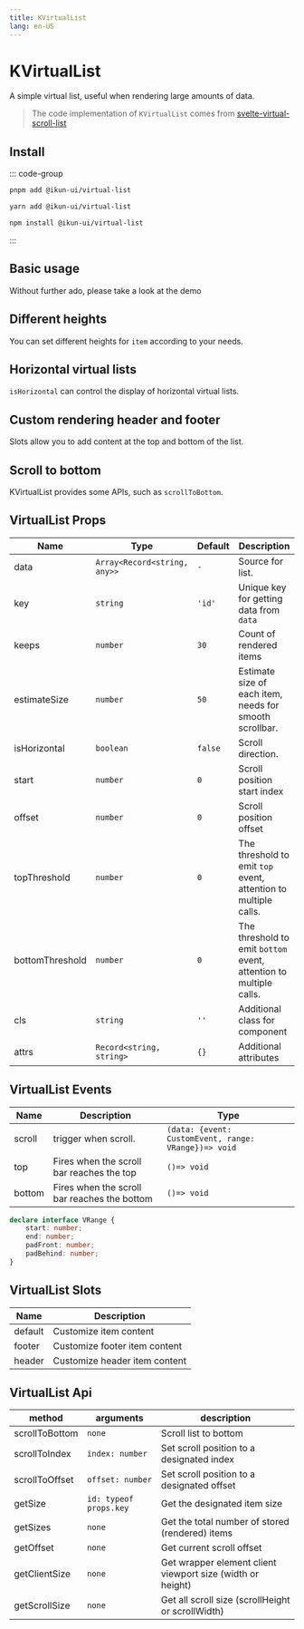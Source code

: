 ```yaml
---
title: KVirtualList
lang: en-US
---
```


# KVirtualList

A simple virtual list, useful when rendering large amounts of data.

> The code implementation of `KVirtualList` comes from [svelte-virtual-scroll-list <span class="i-carbon-link text-12px" />](https://github.com/v1ack/svelte-virtual-scroll-list)

## Install

::: code-group

```bash [pnpm]
pnpm add @ikun-ui/virtual-list
```

```bash [yarn]
yarn add @ikun-ui/virtual-list
```

```bash [npm]
npm install @ikun-ui/virtual-list
```

:::

## Basic usage

Without further ado, please take a look at the demo

<demo src="virtual-list/basic.svelte"  github='VirtualList'></demo>

## Different heights

You can set different heights for `item` according to your needs.

<demo src="virtual-list/height.svelte"  github='VirtualList'></demo>

## Horizontal virtual lists

`isHorizontal` can control the display of horizontal virtual lists.

<demo src="virtual-list/horizontal.svelte"  github='VirtualList'></demo>

## Custom rendering header and footer

Slots allow you to add content at the top and bottom of the list.

<demo src="virtual-list/slot.svelte"  github='VirtualList'></demo>

## Scroll to bottom

KVirtualList provides some APIs, such as `scrollToBottom`.

<demo src="virtual-list/bottom.svelte"  github='VirtualList'></demo>

## VirtualList Props

| Name            | Type                         | Default | Description                                                        |
| --------------- | ---------------------------- | ------- | ------------------------------------------------------------------ |
| data            | `Array<Record<string, any>>` | `-`     | Source for list.                                                   |
| key             | `string`                     | `'id'`  | Unique key for getting data from `data`                            |
| keeps           | `number`                     | `30`    | Count of rendered items                                            |
| estimateSize    | `number`                     | `50`    | Estimate size of each item, needs for smooth scrollbar.            |
| isHorizontal    | `boolean`                    | `false` | Scroll direction.                                                  |
| start           | `number`                     | `0`     | Scroll position start index                                        |
| offset          | `number`                     | `0`     | Scroll position offset                                             |
| topThreshold    | `number`                     | `0`     | The threshold to emit `top` event, attention to multiple calls.    |
| bottomThreshold | `number`                     | `0`     | The threshold to emit `bottom` event, attention to multiple calls. |
| cls             | `string`                     | `''`    | Additional class for component                                     |
| attrs           | `Record<string, string>`     | `{}`    | Additional attributes                                              |

## VirtualList Events

| Name   | Description                                  | Type                                                 |
| ------ | -------------------------------------------- | ---------------------------------------------------- |
| scroll | trigger when scroll.                         | `(data: {event: CustomEvent, range: VRange})=> void` |
| top    | Fires when the scroll bar reaches the top    | `()=> void`                                          |
| bottom | Fires when the scroll bar reaches the bottom | `()=> void`                                          |

```typescript
declare interface VRange {
	start: number;
	end: number;
	padFront: number;
	padBehind: number;
}
```

## VirtualList Slots

| Name    | Description                   |
| ------- | ----------------------------- |
| default | Customize item content        |
| footer  | Customize footer item content |
| header  | Customize header item content |

## VirtualList Api

| method         | arguments              | description                                                |
| -------------- | ---------------------- | ---------------------------------------------------------- |
| scrollToBottom | `none`                 | Scroll list to bottom                                      |
| scrollToIndex  | `index: number`        | Set scroll position to a designated index                  |
| scrollToOffset | `offset: number`       | Set scroll position to a designated offset                 |
| getSize        | `id: typeof props.key` | Get the designated item size                               |
| getSizes       | `none`                 | Get the total number of stored (rendered) items            |
| getOffset      | `none`                 | Get current scroll offset                                  |
| getClientSize  | `none`                 | Get wrapper element client viewport size (width or height) |
| getScrollSize  | `none`                 | Get all scroll size (scrollHeight or scrollWidth)          |
